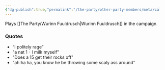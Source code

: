 ```yaml
---
{"dg-publish":true,"permalink":"/the-party/other-party-members/meta/caleb-hamlet/","tags":["Player"],"updated":"2025-05-20T18:41:49.955+01:00"}
---
```


Plays [[The Party/Wurinn Fuuldrusch\|Wurinn Fuuldrusch]] in the campaign. 

### Quotes
- “I politely rage”
- "a nat 1 - I milk myself"
- "Does a 15 get their rocks off"
- "ah ha ha, you know he be throwing some scaly ass around"